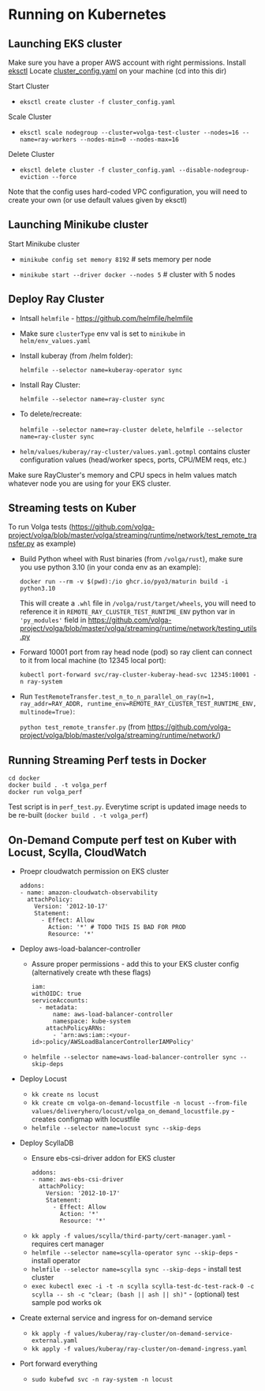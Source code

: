 # Running on Kubernetes

## Launching EKS cluster

Make sure you have a proper AWS account with right permissions. 
Install [eksctl](https://eksctl.io/)
Locate [cluster_config.yaml](https://github.com/volga-project/volga-ops/blob/master/eks/cluster_config.yaml) on your machine (cd into this dir)

Start Cluster
  - ```eksctl create cluster -f cluster_config.yaml```

Scale Cluster
  - ```eksctl scale nodegroup --cluster=volga-test-cluster --nodes=16 --name=ray-workers --nodes-min=0 --nodes-max=16```

Delete Cluster
  - ```eksctl delete cluster -f cluster_config.yaml --disable-nodegroup-eviction --force```

Note that the config uses hard-coded VPC configuration, you will need to create your own (or use default values given by eksctl)

## Launching Minikube cluster

Start Minikube cluster

- ```minikube config set memory 8192``` # sets memory per node
  
- ```minikube start --driver docker --nodes 5``` # cluster with 5 nodes

## Deploy Ray Cluster

- Intsall ```helmfile``` - https://github.com/helmfile/helmfile

- Make sure ```clusterType``` env val is set to ```minikube``` in ```helm/env_values.yaml```
- Install kuberay (from /helm folder):

  ```helmfile --selector name=kuberay-operator sync```
- Install Ray Cluster:

  ```helmfile --selector name=ray-cluster sync```
- To delete/recreate:

  ```helmfile --selector name=ray-cluster delete```,
  ```helmfile --selector name=ray-cluster sync```
- ```helm/values/kuberay/ray-cluster/values.yaml.gotmpl``` contains cluster configuration values (head/worker specs, ports, CPU/MEM reqs, etc.)

Make sure RayCluster's memory and CPU specs in helm values match whatever node you are using for your EKS cluster.

## Streaming tests on Kuber
To run Volga tests (https://github.com/volga-project/volga/blob/master/volga/streaming/runtime/network/test_remote_transfer.py as example)
- Build Python wheel with Rust binaries (from ```/volga/rust```), make sure you use python 3.10 (in your conda env as an example):


  ```docker run --rm -v $(pwd):/io ghcr.io/pyo3/maturin build -i python3.10```

  This will create a ```.whl``` file in ```/volga/rust/target/wheels```, you will need to reference it in ```REMOTE_RAY_CLUSTER_TEST_RUNTIME_ENV``` python var in ```'py_modules'``` field in https://github.com/volga-project/volga/blob/master/volga/streaming/runtime/network/testing_utils.py
  
- Forward 10001 port from ray head node (pod) so ray client can connect to it from local machine (to 12345 local port):

  ```kubectl port-forward svc/ray-cluster-kuberay-head-svc 12345:10001 -n ray-system```

- Run ```TestRemoteTransfer.test_n_to_n_parallel_on_ray(n=1, ray_addr=RAY_ADDR, runtime_env=REMOTE_RAY_CLUSTER_TEST_RUNTIME_ENV, multinode=True)```:

  ```python test_remote_transfer.py``` (from https://github.com/volga-project/volga/blob/master/volga/streaming/runtime/network/)


## Running Streaming Perf tests in Docker

```
cd docker
docker build . -t volga_perf
docker run volga_perf
```

Test script is in ```perf_test.py```. Everytime script is updated image needs to be re-built (```docker build . -t volga_perf```)

## On-Demand Compute perf test on Kuber with Locust, Scylla, CloudWatch

- Proepr cloudwatch permission on EKS cluster
  ```
  addons:
  - name: amazon-cloudwatch-observability
    attachPolicy:
      Version: '2012-10-17'
      Statement:
        - Effect: Allow
          Action: '*' # TODO THIS IS BAD FOR PROD
          Resource: '*'
  ```

- Deploy aws-load-balancer-controller
  - Assure proper permissions - add this to your EKS cluster config (alternatively create wth these flags)
    ```
    iam:
    withOIDC: true
    serviceAccounts:
      - metadata:
          name: aws-load-balancer-controller
          namespace: kube-system
        attachPolicyARNs:
          - 'arn:aws:iam::<your-id>:policy/AWSLoadBalancerControllerIAMPolicy'  
    ```
  - ```helmfile --selector name=aws-load-balancer-controller sync --skip-deps```
- Deploy Locust
  - ```kk create ns locust```  
  - ```kk create cm volga-on-demand-locustfile -n locust --from-file values/deliveryhero/locust/volga_on_demand_locustfile.py``` - creates configmap with locustfile
  - ```helmfile --selector name=locust sync --skip-deps```
- Deploy ScyllaDB
  - Ensure ebs-csi-driver addon for EKS cluster 
    ```
    addons:
    - name: aws-ebs-csi-driver
      attachPolicy:
        Version: '2012-10-17'
        Statement:
          - Effect: Allow
            Action: '*'
            Resource: '*'
    ```
  - ```kk apply -f values/scylla/third-party/cert-manager.yaml``` - requires cert manager
  - ```helmfile --selector name=scylla-operator sync --skip-deps``` - install operator
  - ```helmfile --selector name=scylla sync --skip-deps``` - install test cluster
  - ```exec kubectl exec -i -t -n scylla scylla-test-dc-test-rack-0 -c scylla -- sh -c "clear; (bash || ash || sh)"``` - (optional) test sample pod works ok
- Create external service and ingress for on-demand service
  - ```kk apply -f values/kuberay/ray-cluster/on-demand-service-external.yaml```
  - ```kk apply -f values/kuberay/ray-cluster/on-demand-ingress.yaml```
- Port forward everything
  - ```sudo kubefwd svc -n ray-system -n locust```
